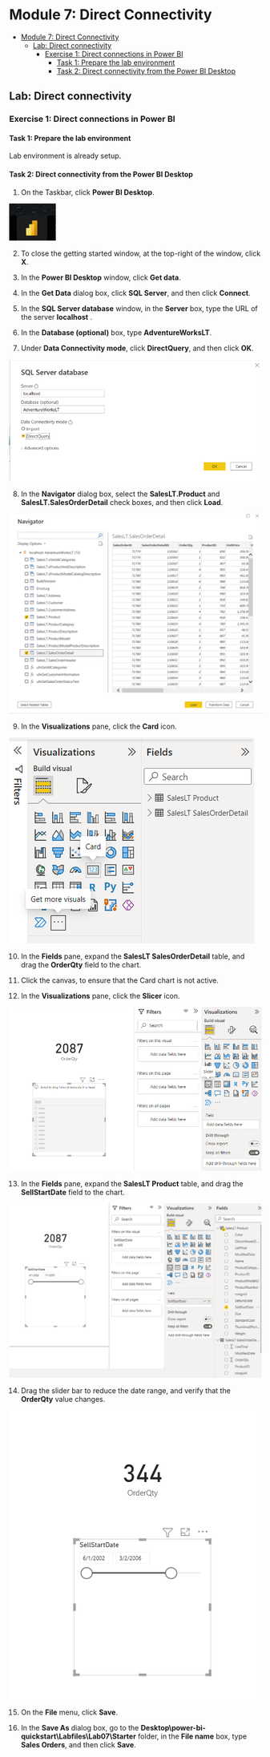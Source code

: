 # Module 7: Direct Connectivity

- [Module 7: Direct Connectivity](#module-7-direct-connectivity)
  - [Lab: Direct connectivity](#lab-direct-connectivity)
    - [Exercise 1: Direct connections in Power BI](#exercise-1-direct-connections-in-power-bi)
      - [Task 1: Prepare the lab environment](#task-1-prepare-the-lab-environment)
      - [Task 2: Direct connectivity from the Power BI Desktop](#task-2-direct-connectivity-from-the-power-bi-desktop)


## Lab: Direct connectivity

### Exercise 1: Direct connections in Power BI

#### Task 1: Prepare the lab environment

Lab environment is already setup.

#### Task 2: Direct connectivity from the Power BI Desktop

1. On the Taskbar, click **Power BI Desktop**.

![](./images/s3.png)


2. To close the getting started window, at the top-right of the window, click **X**.

3. In the **Power BI Desktop** window, click **Get data**.

4. In the **Get Data** dialog box, click **SQL Server**, and then click **Connect**.

5. In the **SQL Server database** window, in the **Server** box, type the URL of the server **localhost** .

6. In the **Database (optional)** box, type **AdventureWorksLT**.

7. Under **Data Connectivity mode**, click **DirectQuery**, and then click **OK**.

![](./images/s28.png)

8. In the **Navigator** dialog box, select the **SalesLT.Product** and **SalesLT.SalesOrderDetail** check boxes, and then click **Load**.

![](./images/s29.png)

9. In the **Visualizations** pane, click the **Card** icon.

![](./images/13.png)

10. In the **Fields** pane, expand the **SalesLT SalesOrderDetail** table, and drag the **OrderQty** field to the chart.

11. Click the canvas, to ensure that the Card chart is not active.

12. In the **Visualizations** pane, click the **Slicer** icon.

![](./images/s30.png)

13. In the **Fields** pane, expand the **SalesLT Product** table, and drag the **SellStartDate** field to the chart.

![](./images/s31.png)

14. Drag the slider bar to reduce the date range, and verify that the **OrderQty** value changes.

![](./images/s32.png)

15. On the **File** menu, click **Save**.

16. In the **Save As** dialog box, go to the **Desktop\\power-bi-quickstart\\Labfiles\\Lab07\\Starter** folder, in the **File name** box, type **Sales Orders**, and then click **Save**.
